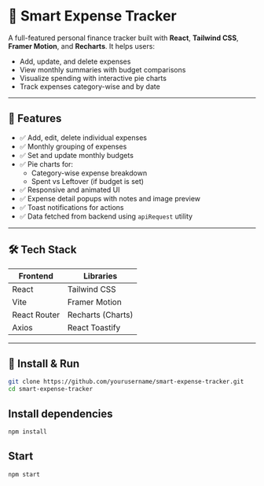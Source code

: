 # 💸 Smart Expense Tracker

A full-featured personal finance tracker built with **React**, **Tailwind CSS**, **Framer Motion**, and **Recharts**. It helps users:

- Add, update, and delete expenses
- View monthly summaries with budget comparisons
- Visualize spending with interactive pie charts
- Track expenses category-wise and by date

---



## 🚀 Features

- ✅ Add, edit, delete individual expenses  
- ✅ Monthly grouping of expenses  
- ✅ Set and update monthly budgets  
- ✅ Pie charts for:
  - Category-wise expense breakdown
  - Spent vs Leftover (if budget is set)  
- ✅ Responsive and animated UI  
- ✅ Expense detail popups with notes and image preview  
- ✅ Toast notifications for actions  
- ✅ Data fetched from backend using `apiRequest` utility  

---

## 🛠 Tech Stack

| Frontend       | Libraries           |
|----------------|---------------------|
| React          | Tailwind CSS        |
| Vite           | Framer Motion       |
| React Router   | Recharts (Charts)   |
| Axios          | React Toastify      |

---

## 🧩 Install & Run

```bash
git clone https://github.com/yourusername/smart-expense-tracker.git
cd smart-expense-tracker
```
## Install dependencies
```bash
npm install
```
## Start
```bash
npm start
```




